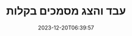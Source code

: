 ---
############################# Static ############################
layout: "family"
date: 2023-12-20T06:39:57
draft: false

product: "Viewer"
product_tag: "viewer"

############################# Head ############################
head_title: "עיבוד והצג מסמכים API | On Premise API ושירות מקוון"
head_description: "עבד והצג קבצי Word, PDF, Excel, Powerpoint או Image בקלות ובחינם"

############################# Header ############################
title: "עבד והצג מסמכים בקלות"
description: |
  API רב עוצמה של Viewer לעיבוד קבצים שונים ל-PDF, HTML ותמונה.

  טען מסמכים ממקורות שונים, כולל קבצים, זרמים, כתובות URL, שרתי FTP, Amazon S3, Azure Blob Storage ועוד.

  צור דפי HTML רספונסיביים, הגן על קובצי ה-PDF הפלט וסדר מחדש את הדפים שלהם, סובב דפים, עבד הערות והערות במידת הצורך.
  

############################# Platforms ############################
supported_platforms:
  enable: true  
  head_title: "בחר את הפלטפורמה שלך"
  title: "פלטפורמות נתמכות"
  description: "ספריית GroupDocs.Viewer תומכת במערכות ההפעלה ובמסגרות הבאות"
  details_link_title: "למד עוד"
  items:
    # supported_platforms loop
    - title: ".NET"
      description: "GroupDocs.Viewer for .NET"
      color: "blue"
      tag: "net"
      link: "/viewer/net/"
      features_link: "https://docs.groupdocs.com/viewer/net/system-requirements/"
      features:
        # features loop
        - content: ".NET Framework 4.6.2+  <br>  .NET Core 3.1  <br>  .NET 6+"
          rows: "3"
        # features loop
        - content: "Windows, Linux"
          rows: "1"
        # features loop
        - content: "180+ file formats"
          rows: "1"
        # features loop
        - content: "UI package for ASP.NET Core"
          rows: "1"
        # features loop
        - content: "ASP.NET WebForms Demo  <br>  ASP.NET MVC Demo  <br>  ASP.NET Core Demo"
          rows: "3"
    
    # supported_platforms loop
    - title: "Java"
      description: "GroupDocs.Viewer for Java"
      color: "red"
      tag: "java"
      link: "/viewer/java/"
      features_link: "https://docs.groupdocs.com/viewer/java/system-requirements/"
      features:
        # features loop
        - content: "J2SE 8.0 (1.8)+"
          rows: "3"
        # features loop
        - content:  "Windows, Linux, macOS"
          rows: "1"       
        # features loop
        - content:  "180+ file formats"
          rows: "1"
        # features loop
        - content:  "UI package for Spring and Dropwizard"
          rows: "1"
        # features loop
        - content:  "Spring Demo  <br>  Dropwizard demo"
          rows: "3"

    # supported_platforms loop
    - title: "Node.js"
      description: "GroupDocs.Viewer for Node.js"
      color: "green"
      tag: "nodejs-java"
      link: "/viewer/nodejs-java/"
      features_link: "https://docs.groupdocs.com/viewer/nodejs-java/system-requirements/"
      features:
        # features loop
        - content: "Node.js 16+  <br>  and J2SE 8.0 (1.8)+"
          rows: "3"
        # features loop
        - content:  "Windows, Linux, macOS"
          rows: "1"
        # features loop
        - content:  "180+ file formats"
          rows: "1"
        # features loop
        - content:  "UI package - coming soon "
          rows: "1" 
        # features loop
        - content:  "Demo - coming soon "
          rows: "3" 



############################# Features ############################

features:
  enable: true
  title: "ערכת התכונות של GroupDocs.Viewer"
  description: "API לעיבוד קבצים מסוגים שונים כמו HTML, PDF, PNG ו-JPEG ביישומים כדי להציג אותם ללא תוכנת צד שלישי."

  items:
    # feature loop
    - icon: "view"
      title: "הצג מסמכים ותמונות"
      content: "הצג מסמכים על ידי עיבודם כקובצי HTML, PDF, PNG ו-JPEG."
    # feature loop
    - icon: "password"
      title: "פתח מסמכים מאובטחים"
      content: "ציין סיסמה לפתיחת מסמכים מוצפנים."

    # feature loop
    - icon: "load"
      title: "טען קבצים מכל מקום"
      content: "טען מסמכים מקבצים שונים, כתובות URL, שרתי FTP, Amazon S3 ועוד."
    
    # feature loop
    - icon: "pages"
      title: "עבד את כל הדפים או הדפים הספציפיים"
      content: "ציין טווח של מספרי עמודים לעיבוד."


############################# Code samples ############################
code_samples:
  enable: true
  title: "דוגמאות קוד של GroupDocs.Viewer"
  description: "חלקם משתמשים במקרים של פעולות טיפוסיות של GroupDocs.Viewer ב-C#, Java, TypeScript"
  items:
    # code sample loop
    - title: "כיצד לעבד קובצי DOCX ל-PDF"
      content: |
        עיבוד מסמכי DOCX ל-PDF ללא Microsoft Word או תוכנה אחרת מותקנת. טען והצג בקלות קובצי DOCX בתוך יישום ה-.NET שלך, בין אם זה יישום אינטרנט או שולחן עבודה. להלן דוגמה כיצד לעבד קובץ DOCX ל-PDF: 
      samples:
        - language: "C#"
          color: "blue"
          content: |
            ```csharp {style=abap}   
            // טען קובץ DOCX לעיבוד
            using (Viewer viewer = new Viewer("sample.docx"))
            {
              // עיבוד DOCX לקובץ PDF
              PdfViewOptions viewOptions = new PdfViewOptions();
              viewer.View(viewOptions);
            }
            ```
        - language: "Java"
          color: "red"
          content: |
            ```java {style=abap}   
            import com.groupdocs.viewer.Viewer;
            import com.groupdocs.viewer.options.PdfViewOptions;
            // ...
            // טען קובץ DOCX לעיבוד
            try (Viewer viewer = new Viewer("sample.docx")) {
                // עיבוד DOCX לקובץ PDF
                PdfViewOptions viewOptions = new PdfViewOptions();
                viewer.view(viewOptions);
            }
            ```
        - language: "TypeScript"
          color: "green"
          content: |
            ```javascript {style=abap}  
            // טען קובץ DOCX לעיבוד
            const viewer = new groupdocs.viewer.Viewer("sample.docx")
            
            // עיבוד DOCX לקובץ PDF
            const viewOptions = groupdocs.viewer.PdfViewOptions(output.pdf)
            viewer.view(viewOptions)
            ```


############################# Formats ############################
formats:
  enable: true
  title:  "180+ פורמטים של קבצים נתמכים"
  description: "GroupDocs.Viewer תומך בפעולות עם [פורמטי הקובץ] הפופולריים ביותר (https://docs.groupdocs.com/viewer/net/supported-document-formats/)" 



############################# Metrics ############################

metrics:
  enable: true
  title: "מדדי עומק ותובנות סטטיסטיות"
  description: "צלול לתוך פירוט מפורט של נתוני המפתח שלנו, מספקים מדדים מקיפים ותובנות סטטיסטיות לגבי ההישגים, ההשפעה והצמיחה שלנו."

  items:
    # metrics loop
    - number: "180+"
      title: "פורמטים נתמכים"
      content: "הצג בקלות למעלה מ-180 פורמטים של קבצים, כולל מסמכים, תמונות ושרטוטי CAD ללא טרחה. שבור מחסומי תאימות וגישה לקבצים מגוונים ללא מאמץ עם פתרון הצפייה המקיף שלנו."

    # metrics loop
    - number: "1.0M"
      title: "הורדות של NuGet"
      content: "פתרון החבילה NuGet שלנו הפך למשאב מהימן ומאומץ נרחב בקהילת המפתחים, ומספק אינטגרציה חלקה ופונקציונליות רבת ערך עבור אינספור פרויקטים."

    # metrics loop
    - number: "10+"
      title: "ספריות"
      content: "המוצר שלנו כולל 10+ ספריות, המציע תכונות מתקדמות למיטוב הביצועים. ספריות אלו נועדו למלא צורכי פיתוח שונים עם יכולות שאין שני להן."
    
    # metrics loop
    - number: "100+"
      title: "לקוחות מרוצים"
      content: "משרת את המותגים האייקוניים ביותר ברחבי העולם. גלה מדוע מאות אוהבים את GroupDocs.Viewer! חקור ניווט חלק, שיתוף פעולה נוח וקלות שימוש ללא תחרות. הצטרף עכשיו!"



############################# Customers ############################
# logo size X1 => 170:70  X2 => 340 : 140

customers:
  enable: true
  title: "הלקוחות המרוצים שלנו"
  description: "ספריות GroupDocs מועסקות על ידי מותגים בעלי שם עולמי ומכובד ברחבי העולם."

  items:
    # customers loop
    - title: "BenQ Corporation"
      logo: "benq"
    # customers loop
    - title: "Nasdaq Stock Market"
      logo: "nasdaq"
    # customers loop
    - title: "AT&T Inc."
      logo: "att"
    # customers loop
    - title: "AstraZeneca"
      logo: "astrazeneca"
    # customers loop
    - title: "Central Bank of Argentina"
      logo: "argentinacentralbank"
    # customers loop
    - title: "Roche Holding AG"
      logo: "roche"
    # customers loop
    - title: "Capita"
      logo: "capita"
    # customers loop
    - title: "Axa S.A."
      logo: "axa"
    # customers loop
    - title: "Instructure Inc."
      logo: "instructure"
     # customers loop
    - title: "Wipro"
      logo: "wipro"



############################# Actions ############################

actions:
  enable: true
  title: "מוכנים להתחיל?"
  description: "נסה את תכונות GroupDocs.Viewer בחינם או בקש רישיון"
  items:
    #  loop
    - title: ".NET"
      link: "/viewer/net/"
      color: "blue"
        #  loop
    - title: "Java"
      link: "/viewer/java/"
      color: "red"
        #  loop
    - title: "Node.js"
      link: "/viewer/nodejs-java/"
      color: "green"


############################# Faq ############################

faq:
  enable: true
  title:  "שאלות וחששות נפוצים"
  description:  "מצא תשובות לשאלות נפוצות בחלק השאלות הנפוצות שלנו כדי לענות במהירות על השאלות והחששות שלך."
  items:
    #  loop
    - question: "האם אוכל להעריך את מוצרי GroupDocs לפני הרכישה?"
      answer: |
        כן! לכל מוצרי GroupDocs יש גרסת הערכה נטולת סיכון. אנו ממליצים מאוד למפתחים להוריד ולנסות את ממשקי ה-API שלנו לפני הרכישה כדי להבטיח שהם ימלאו את הצרכים שלך ב-100%.
    #  loop
    - question: "האם GroupDocs עושה הדגמות מוצרים?"
      answer: |
        לא, ההתמקדות שלנו היא בממשקי ה-API שלנו והפיכת המוצרים הפונקציונליים והיציבים ביותר האפשריים. אנחנו כן מציעים נסיונות פונקציונליים לחלוטין וחינמיים בצורה של [רישיון זמני](https://purchase.groupdocs.com/temporary-license/) כדי שתוכלו לבדוק את המוצר בעצמכם.    
    #  loop
    - question: "איפה אני יכול להוריד את המוצר?"
      answer: |
        כל המוצרים זמינים להורדה מ[אתר](https://releases.groupdocs.com). איננו שולחים עותקים פיזיים של התוכנה שלנו בדואר.
    #  loop
    - question: "האם רשיונות מפתחים של GroupDocs הם לכל משתמש, או לכל משתמש בשם?"
      answer: |
        רישיונות מפתחים של GroupDocs הם לכל משתמש, לא לכל משתמש בעל שם. אנו מבינים שחברי צוות קידוד עשויים להשתנות עם הזמן וכי אין זה מעשי לעדכן את הרישוי בכל פעם שמתרחשת.
    #  loop
    - question: "האם אנחנו צריכים רישוי רק למפתחים פעילים? לדוגמה, יש לנו צוות של שני מפתחים שעובדים במשמרת A וצוות שני של שני מפתחים שעובדים במשמרת B... במצב הזה, האם אנחנו צריכים שניים או ארבעה רישיונות?"
      answer: |
        כל המפתחים שעובדים על הפרויקט צריכים לקבל רישיון. במצב זה, GroupDocs רואה בצוות שלך ארבעה חברים (למרות שהם עובדים בזמנים שונים). 


############################# Cloud ############################

cloud_links:
  enable: true
  title: "ממשקי API בקוד נמוך של GroupDocs.Viewer"
  description: "האץ את הצגת המסמכים או התמונות בכל סוג של יישום עם REST API מבוסס הענן שלנו"

  items:
    #  loop
    - icon: "groupdocs_viewer-for-curl"
      title: "GroupDocs.Viewer Cloud for cURL"
      link: "https://products.groupdocs.cloud/viewer/curl"
      content: "השתמש בממשק ה-API של cURL RESTful לצפייה במסמכים כדי לעבד ולהציג ביעילות את Microsoft Office, PDF ופורמטי קבצים סטנדרטיים שונים ביישומים שלך."

    #  loop
    - icon: "groupdocs_viewer-for-net"
      title: "GroupDocs.Viewer Cloud for .NET"
      link: "https://products.groupdocs.cloud/viewer/net"
      content: "שפר את יכולות הצפייה במסמכים ביישומי NET עם Cloud SDK עבור .NET. הצג מסמכים בצורה חלקה בפורמטים של HTML, PDF או תמונה."

    #  loop
    - icon: "groupdocs_viewer-for-java"
      title: "GroupDocs.Viewer Cloud for Java"
      link: "https://products.groupdocs.cloud/viewer/java"
      content: "שלב יכולות עיבוד מסמכים מתקדמות ביישומי Java שלך באמצעות SDK של Document Viewer עבור Java."
    

############################# Apps ############################

app_links:
  enable: true
  title: "אפליקציות GroupDocs.Viewer NoCode"
  description: "אפליקציה מקוונת המאפשרת לך לצפות ב-180+ פורמטי קבצים פופולריים בדפדפן"

  items:
    #  loop
    - icon: "groupdocs_viewer-app"
      title: "GroupDocs.Viewer Total"
      link: "https://products.groupdocs.app/viewer/total"
      content: "חקור יישום מקוון בחינם כדי להציג למעלה מ-180 פורמטי קבצים ישירות מדפדפן האינטרנט המועדף עליך."

    #  loop
    - icon: "groupdocs_words-app"
      title:  "GroupDocs.Viewer DOCX"
      link: "https://products.groupdocs.app/viewer/docx"
      content: "כלי מבוסס אינטרנט לצפייה בקבצי Microsoft Word ללא מאמץ בין מכשירים שונים."

    #  loop
    - icon: "groupdocs_pdf-app"
      title:  "GroupDocs.Viewer PDF"
      link: "https://products.groupdocs.app/viewer/pdf"
      content: "פתח והצג קבצי PDF באופן מקוון עם מציג PDF בחינם."
    



---